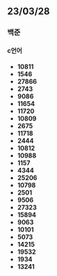 ## 23/03/28

### 백준

#### c언어

- **10811**
- **1546**
- **27866**
- **2743**
- **9086**
- **11654**
- **11720**
- **10809**
- **2675**
- **11718**
- **2444**
- **10812**
- **10988**
- **1157**
- **4344**
- **25206**
- **10798**
- **2501**
- **9506**
- **27323**
- **15894**
- **9063**
- **10101**
- **5073**
- **14215**
- **19532**
- **1934**
- **13241**
